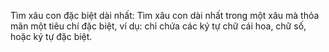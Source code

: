 Tìm xâu con đặc biệt dài nhất: Tìm xâu con dài nhất trong một xâu mà thỏa mãn một tiêu chí đặc biệt, ví dụ: chỉ chứa các ký tự chữ cái hoa, chữ số, hoặc ký tự đặc biệt.